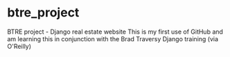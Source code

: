# btre_project
BTRE project - Django real estate website
This is my first use of GitHub and am learning this in conjunction with the Brad Traversy Django training (via O'Reilly)
